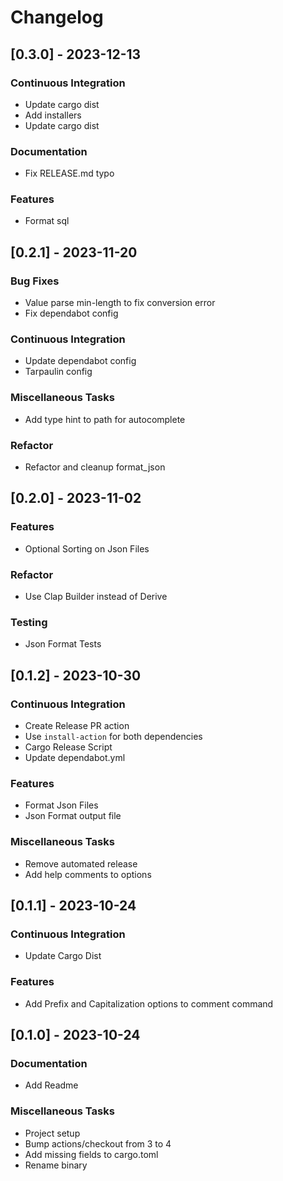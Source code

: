 # Changelog
## [0.3.0] - 2023-12-13

### Continuous Integration

- Update cargo dist
- Add installers
- Update cargo dist

### Documentation

- Fix RELEASE.md typo

### Features

- Format sql

## [0.2.1] - 2023-11-20

### Bug Fixes

- Value parse min-length to fix conversion error
- Fix dependabot config

### Continuous Integration

- Update dependabot config
- Tarpaulin config

### Miscellaneous Tasks

- Add type hint to path for autocomplete

### Refactor

- Refactor and cleanup format_json

## [0.2.0] - 2023-11-02

### Features

- Optional Sorting on Json Files

### Refactor

- Use Clap Builder instead of Derive

### Testing

- Json Format Tests

## [0.1.2] - 2023-10-30

### Continuous Integration

- Create Release PR action
- Use `install-action` for both dependencies
- Cargo Release Script
- Update dependabot.yml

### Features

- Format Json Files
- Json Format output file

### Miscellaneous Tasks

- Remove automated release
- Add help comments to options

## [0.1.1] - 2023-10-24

### Continuous Integration

- Update Cargo Dist

### Features

- Add Prefix and Capitalization options to comment command

## [0.1.0] - 2023-10-24

### Documentation

- Add Readme

### Miscellaneous Tasks

- Project setup
- Bump actions/checkout from 3 to 4
- Add missing fields to cargo.toml
- Rename binary

<!-- generated by git-cliff -->
